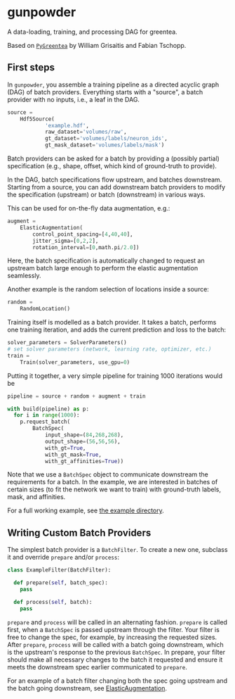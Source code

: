 gunpowder
=========

A data-loading, training, and processing DAG for greentea.

Based on [`PyGreentea`](https://github.com/TuragaLab/PyGreentea) by William Grisaitis and Fabian Tschopp.

First steps
-----------

In `gunpowder`, you assemble a training pipeline as a directed acyclic graph
(DAG) of batch providers. Everything starts with a "source", a batch provider
with no inputs, i.e., a leaf in the DAG.

```python
source =
    Hdf5Source(
            'example.hdf',
            raw_dataset='volumes/raw',
            gt_dataset='volumes/labels/neuron_ids',
            gt_mask_dataset='volumes/labels/mask')
```

Batch providers can be asked for a batch by providing a (possibly partial)
specification (e.g., shape, offset, which kind of ground-truth to provide).

In the DAG, batch specifications flow upstream, and batches downstream.
Starting from a source, you can add downstream batch providers to modify the
specification (upstream) or batch (downstream) in various ways.

This can be used for on-the-fly data augmentation, e.g.:
```python
augment =
    ElasticAugmentation(
        control_point_spacing=[4,40,40],
        jitter_sigma=[0,2,2],
        rotation_interval=[0,math.pi/2.0])
```
Here, the batch specification is automatically changed to request an upstream
batch large enough to perform the elastic augmentation seamlessly.

Another example is the random selection of locations inside a source:
```python
random =
    RandomLocation()
```

Training itself is modelled as a batch provider. It takes a batch, performs one
training iteration, and adds the current prediction and loss to the batch:

```python
solver_parameters = SolverParameters()
# set solver parameters (network, learning rate, optimizer, etc.)
train =
    Train(solver_parameters, use_gpu=0)
```

Putting it together, a very simple pipeline for training 1000 iterations would be
```python
pipeline = source + random + augment + train

with build(pipeline) as p:
  for i in range(1000):
    p.request_batch(
        BatchSpec(
            input_shape=(84,268,268),
            output_shape=(56,56,56),
            with_gt=True,
            with_gt_mask=True,
            with_gt_affinities=True))
```
Note that we use a `BatchSpec` object to communicate downstream the
requirements for a batch. In the example, we are interested in batches of
certain sizes (to fit the network we want to train) with ground-truth labels,
mask, and affinities.

For a full working example, see [the example directory](examples/cremi/).

Writing Custom Batch Providers
------------------------------

The simplest batch provider is a `BatchFilter`. To create a new one, subclass
it and override `prepare` and/or `process`:

```python
class ExampleFilter(BatchFilter):

  def prepare(self, batch_spec):
    pass

  def process(self, batch):
    pass
```

`prepare` and `process` will be called in an alternating fashion. `prepare` is
called first, when a `BatchSpec` is passed upstream through the filter. Your
filter is free to change the spec, for example, by increasing the requested
sizes. After `prepare`, `process` will be called with a batch going downstream,
which is the upstream's response to the previous `BatchSpec`. In prepare, your
filter should make all necessary changes to the batch it requested and ensure
it meets the downstream spec earlier communicated to `prepare`.

For an example of a batch filter changing both the spec going upstream and the
batch going downstream, see
[ElasticAugmentation](gunpowder/elastic_augmentation.py).
